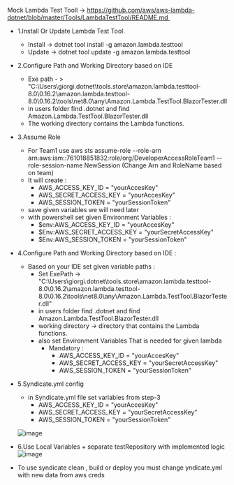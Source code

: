 Mock Lambda Test Tooll -> https://github.com/aws/aws-lambda-dotnet/blob/master/Tools/LambdaTestTool/README.md 
- 1.Install Or Update Lambda Test Tool.
    - Install -> dotnet tool install -g amazon.lambda.testtool
    - Update -> dotnet tool update -g amazon.lambda.testtool

- 2.Configure Path and Working Directory based on IDE 
  - Exe path - > "C:\Users\giorgi\.dotnet\tools\.store\amazon.lambda.testtool-8.0\0.16.2\amazon.lambda.testtool-8.0\0.16.2\tools\net8.0\any\Amazon.Lambda.TestTool.BlazorTester.dll
  - in users folder find .dotnet and find Amazon.Lambda.TestTool.BlazorTester.dll
  - The working directory contains the Lambda functions.
- 3.Assume Role
  - For Team1 use aws sts assume-role --role-arn arn:aws:iam::761018851832:role/org/DeveloperAccessRoleTeam1 --role-session-name NewSession (Change Arn and RoleName based on team)
  - It will create :
      - AWS_ACCESS_KEY_ID = "yourAccesKey"
      - AWS_SECRET_ACCESS_KEY = "yourAccesKey"
      - AWS_SESSION_TOKEN = "yourSessionToken"
  - save given variables we will need later
  - with powershell set given Environment Variables :
    - $env:AWS_ACCESS_KEY_ID = "yourAccesKey"
    - $Env:AWS_SECRET_ACCESS_KEY = "yourSecretAccessKey"
    - $Env:AWS_SESSION_TOKEN = "yourSessionToken"
- 4.Configure Path and Working Directory based on IDE :
  - Based on your IDE set given variable paths :
    - Set ExePath -> "C:\Users\giorgi\.dotnet\tools\.store\amazon.lambda.testtool-8.0\0.16.2\amazon.lambda.testtool-8.0\0.16.2\tools\net8.0\any\Amazon.Lambda.TestTool.BlazorTester.dll" 
    - in users folder find .dotnet and find Amazon.Lambda.TestTool.BlazorTester.dll
    - working directory -> directory that contains the Lambda functions.
    - also set Environment Variables That is needed for given lambda
      - Mandatory :
        - AWS_ACCESS_KEY_ID = "yourAccesKey"
        - AWS_SECRET_ACCESS_KEY = "yourSecretAccessKey"
        - AWS_SESSION_TOKEN = "yourSessionToken"
- 5.Syndicate.yml config
  - in Syndicate.yml file set variables from step-3
      - AWS_ACCESS_KEY_ID = "yourAccesKey"
      - AWS_SECRET_ACCESS_KEY = "yourSecretAccessKey"
      - AWS_SESSION_TOKEN = "yourSessionToken"
   
        
  ![image](https://github.com/user-attachments/assets/64ca545f-e698-4281-8f90-d40d09b1a5ba)

- 6.Use Local Variables + separate testRepository with implemented logic
   ![image](https://github.com/user-attachments/assets/add4ee41-4f01-4bed-bb60-f13cd0b08580)

- To use syndicate clean , build or deploy you must change yndicate.yml with new data from aws creds
